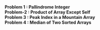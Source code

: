<b>Problem 1 : Pallindrome Integer</b><br>
<b>Problem-2 : Product of Array Except Self</b><br>
<b>Problem 3 : Peak Index in a Mountain Array</b><br>
<b>Problem 4 : Median of Two Sorted Arrays</b><br>
